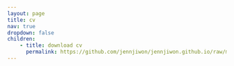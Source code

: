 ```yaml
---
layout: page
title: cv
nav: true
dropdown: false
children: 
    - title: download cv
      permalink: https://github.com/jennjiwon/jennjiwon.github.io/raw/master/assets/pdf/CV_jiwonjennoh%20(2).pdf
---
```

